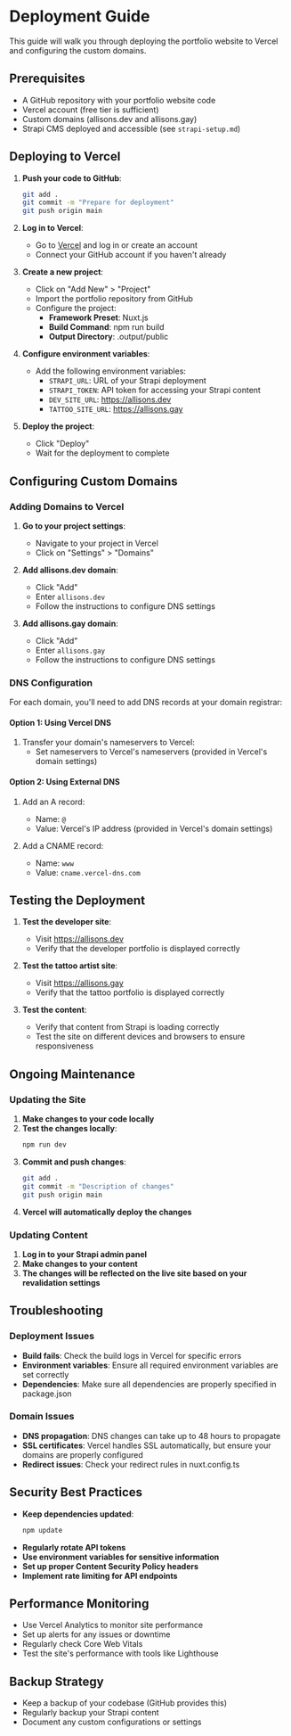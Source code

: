 # Deployment Guide

This guide will walk you through deploying the portfolio website to Vercel and configuring the custom domains.

## Prerequisites

- A GitHub repository with your portfolio website code
- Vercel account (free tier is sufficient)
- Custom domains (allisons.dev and allisons.gay)
- Strapi CMS deployed and accessible (see `strapi-setup.md`)

## Deploying to Vercel

1. **Push your code to GitHub**:
   ```bash
   git add .
   git commit -m "Prepare for deployment"
   git push origin main
   ```

2. **Log in to Vercel**:
   - Go to [Vercel](https://vercel.com) and log in or create an account
   - Connect your GitHub account if you haven't already

3. **Create a new project**:
   - Click on "Add New" > "Project"
   - Import the portfolio repository from GitHub
   - Configure the project:
     - **Framework Preset**: Nuxt.js
     - **Build Command**: npm run build
     - **Output Directory**: .output/public

4. **Configure environment variables**:
   - Add the following environment variables:
     - `STRAPI_URL`: URL of your Strapi deployment
     - `STRAPI_TOKEN`: API token for accessing your Strapi content
     - `DEV_SITE_URL`: https://allisons.dev
     - `TATTOO_SITE_URL`: https://allisons.gay

5. **Deploy the project**:
   - Click "Deploy"
   - Wait for the deployment to complete

## Configuring Custom Domains

### Adding Domains to Vercel

1. **Go to your project settings**:
   - Navigate to your project in Vercel
   - Click on "Settings" > "Domains"

2. **Add allisons.dev domain**:
   - Click "Add"
   - Enter `allisons.dev`
   - Follow the instructions to configure DNS settings

3. **Add allisons.gay domain**:
   - Click "Add"
   - Enter `allisons.gay`
   - Follow the instructions to configure DNS settings

### DNS Configuration

For each domain, you'll need to add DNS records at your domain registrar:

#### Option 1: Using Vercel DNS

1. Transfer your domain's nameservers to Vercel:
   - Set nameservers to Vercel's nameservers (provided in Vercel's domain settings)

#### Option 2: Using External DNS

1. Add an A record:
   - Name: `@`
   - Value: Vercel's IP address (provided in Vercel's domain settings)

2. Add a CNAME record:
   - Name: `www`
   - Value: `cname.vercel-dns.com`

## Testing the Deployment

1. **Test the developer site**:
   - Visit https://allisons.dev
   - Verify that the developer portfolio is displayed correctly

2. **Test the tattoo artist site**:
   - Visit https://allisons.gay
   - Verify that the tattoo portfolio is displayed correctly

3. **Test the content**:
   - Verify that content from Strapi is loading correctly
   - Test the site on different devices and browsers to ensure responsiveness

## Ongoing Maintenance

### Updating the Site

1. **Make changes to your code locally**
2. **Test the changes locally**:
   ```bash
   npm run dev
   ```
3. **Commit and push changes**:
   ```bash
   git add .
   git commit -m "Description of changes"
   git push origin main
   ```
4. **Vercel will automatically deploy the changes**

### Updating Content

1. **Log in to your Strapi admin panel**
2. **Make changes to your content**
3. **The changes will be reflected on the live site based on your revalidation settings**

## Troubleshooting

### Deployment Issues

- **Build fails**: Check the build logs in Vercel for specific errors
- **Environment variables**: Ensure all required environment variables are set correctly
- **Dependencies**: Make sure all dependencies are properly specified in package.json

### Domain Issues

- **DNS propagation**: DNS changes can take up to 48 hours to propagate
- **SSL certificates**: Vercel handles SSL automatically, but ensure your domains are properly configured
- **Redirect issues**: Check your redirect rules in nuxt.config.ts

## Security Best Practices

- **Keep dependencies updated**:
  ```bash
  npm update
  ```
- **Regularly rotate API tokens**
- **Use environment variables for sensitive information**
- **Set up proper Content Security Policy headers**
- **Implement rate limiting for API endpoints**

## Performance Monitoring

- Use Vercel Analytics to monitor site performance
- Set up alerts for any issues or downtime
- Regularly check Core Web Vitals
- Test the site's performance with tools like Lighthouse

## Backup Strategy

- Keep a backup of your codebase (GitHub provides this)
- Regularly backup your Strapi content
- Document any custom configurations or settings 